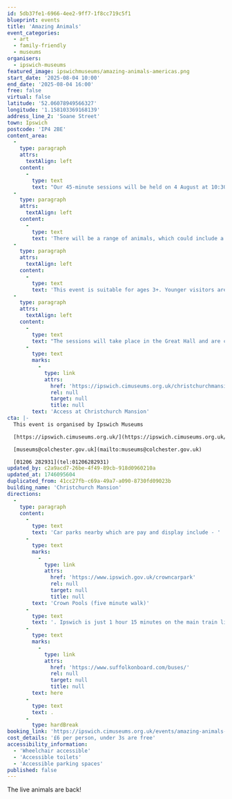 ```yaml
---
id: 5db37fe1-6966-4ee2-9ff7-1f8cc719c5f1
blueprint: events
title: 'Amazing Animals'
event_categories:
  - art
  - family-friendly
  - museums
organisers:
  - ipswich-museums
featured_image: ipswichmuseums/amazing-animals-americas.png
start_date: '2025-08-04 10:00'
end_date: '2025-08-04 16:00'
free: false
virtual: false
latitude: '52.06078949566327'
longitude: '1.158103369168139'
address_line_2: 'Soane Street'
town: Ipswich
postcode: 'IP4 2BE'
content_area:
  -
    type: paragraph
    attrs:
      textAlign: left
    content:
      -
        type: text
        text: "Our 45-minute sessions will be held on 4 August at 10:30 AM, 11:30 AM, 12:30 PM, 2 PM, and 3 PM. Learn\_more about a range of animals, how they adapt and survive in their environments, and how humans impact their worlds."
  -
    type: paragraph
    attrs:
      textAlign: left
    content:
      -
        type: text
        text: 'There will be a range of animals, which could include a boa constrictor, red-footed tortoise, corn snake, western hognose, smooth-sided toad, Pac-Man frog, green basilisk, guinea pigs, tiger salamanders, hermit crabs, tarantulas, jumping spiders, whip scorpion, and tailless whip scorpion. Nine animals will be chosen depending on how happy they are on the morning.'
  -
    type: paragraph
    attrs:
      textAlign: left
    content:
      -
        type: text
        text: 'This event is suitable for ages 3+. Younger visitors are welcome to attend but will be unable to handle the animals.'
  -
    type: paragraph
    attrs:
      textAlign: left
    content:
      -
        type: text
        text: "The sessions will take place in the Great Hall and are completely accessible. For useful information, such as how to find us and what facilities Christchurch Mansion has, we recommend reading our Access information:\_"
      -
        type: text
        marks:
          -
            type: link
            attrs:
              href: 'https://ipswich.cimuseums.org.uk/christchurchmansionaccess/'
              rel: null
              target: null
              title: null
        text: 'Access at Christchurch Mansion'
cta: |-
  This event is organised by Ipswich Museums

  [https://ipswich.cimuseums.org.uk/](https://ipswich.cimuseums.org.uk/) 

  [museums@colchester.gov.uk](mailto:museums@colchester.gov.uk)

  [01206 282931](tel:01206282931)
updated_by: c2a9acd7-26be-4f49-89cb-918d0960210a
updated_at: 1746095604
duplicated_from: 41cc27fb-c69a-49a7-a090-8730fd09023b
building_name: 'Christchurch Mansion'
directions:
  -
    type: paragraph
    content:
      -
        type: text
        text: 'Car parks nearby which are pay and display include - '
      -
        type: text
        marks:
          -
            type: link
            attrs:
              href: 'https://www.ipswich.gov.uk/crowncarpark'
              rel: null
              target: null
              title: null
        text: 'Crown Pools (five minute walk)'
      -
        type: text
        text: '. Ipswich is just 1 hour 15 minutes on the main train line from London to Norwich.  Arriving at Ipswich Station the museum is approximately 20 minute walk or short bus ride to the town centre. The museum is a five minute walk from Tower Ramparts bus station in the town centre - see the latest bus timetables '
      -
        type: text
        marks:
          -
            type: link
            attrs:
              href: 'https://www.suffolkonboard.com/buses/'
              rel: null
              target: null
              title: null
        text: here
      -
        type: text
        text: .
      -
        type: hardBreak
booking_link: 'https://ipswich.cimuseums.org.uk/events/amazing-animals-americas/'
cost_details: '£6 per person, under 3s are free'
accessibility_information:
  - 'Wheelchair accessible'
  - 'Accessible toilets'
  - 'Accessible parking spaces'
published: false
---
```

The live animals are back!